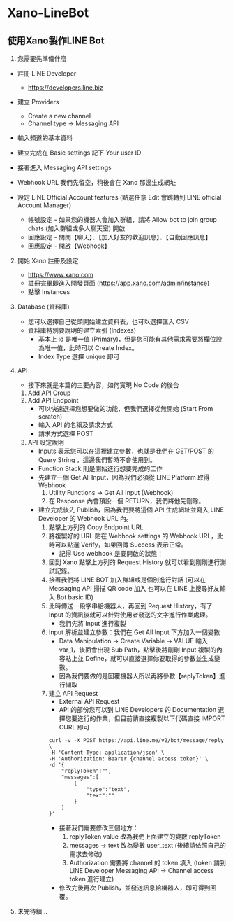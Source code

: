 # Xano-LineBot
## 使用Xano製作LINE Bot
  
1. 您需要先準備什麼
  - 註冊 LINE Developer
    - https://developers.line.biz
  
  - 建立 Providers
    - Create a new channel
    - Channel type -> Messaging API
  
  - 輸入頻道的基本資料
  - 建立完成在 Basic settings 記下 Your user ID
  - 接著進入 Messaging API settings
  - Webhook URL 我們先留空，稍後會在 Xano 那邊生成網址
  - 設定 LINE Official Account features (點選任意 Edit 會跳轉到 LINE official Account Manager) 
    - 帳號設定 - 如果您的機器人會加入群組，請將 Allow bot to join group chats (加入群組或多人聊天室) 開啟
    - 回應設定 - 關閉【聊天】、【加入好友的歡迎訊息】、【自動回應訊息】
    - 回應設定 - 開啟【Webhook】

2. 開始 Xano 註冊及設定
   - https://www.xano.com
   - 註冊完畢即進入開發頁面 (https://app.xano.com/admin/instance)
   - 點擊 Instances
   
3. Database (資料庫) 
   - 您可以選擇自己從頭開始建立資料表，也可以選擇匯入 CSV
   - 資料庫特別要說明的建立索引 (Indexes)
      - 基本上 id 是唯一值 (Primary)，但是您可能有其他需求需要將欄位設為唯一值，此時可以 Create Index。
      - Index Type 選擇 unique 即可
    
4. API
   - 接下來就是本篇的主要內容，如何實現 No Code 的後台
   1. Add API Group
   2. Add API Endpoint
      - 可以快速選擇您想要做的功能，但我們選擇從無開始 (Start From scratch)
      - 輸入 API 的名稱及請求方式
      - 請求方式選擇 POST   
   3. API 設定說明
      - Inputs 表示您可以在這裡建立參數，也就是我們在 GET/POST 的 Query String ，這邊我們暫時不會使用到。
      - Function Stack 則是開始進行想要完成的工作
      - 先建立一個 Get All Input，因為我們必須從 LINE Platform 取得 Webhook
          1. Utility Functions -> Get All Input (Webhook)
          2. 在 Response 內會預設一個 RETURN，我們將他先刪除。
      - 建立完成後先 Publish，因為我們要將這個 API 生成網址並寫入 LINE Developer 的 Webhook URL 內。
          1. 點擊上方列的 Copy Endpoint URL
          2. 將複製好的 URL 貼在 Webhook settings 的 Webhook URL，此時可以點選 Verify，如果回傳 Success 表示正常。
              - 記得 Use webhook 是要開啟的狀態！
          3. 回到 Xano 點擊上方列的 Request History 就可以看到剛剛進行測試記錄。
          4. 接著我們將 LINE BOT 加入群組或是個別進行對話 (可以在 Messaging API 掃描 QR code 加入 也可以在 LINE 上搜尋好友輸入 Bot basic ID)
          5. 此時傳送一段字串給機器人，再回到 Request History，有了 Input 的資訊後就可以針對使用者發送的文字進行作業處理。
              - 我們先將 Input 進行複製
          6. Input 解析並建立參數：我們在 Get All Input 下方加入一個變數
              - Data Manipulation -> Create Variable -> VALUE 輸入 var_1，後面會出現 Sub Path，點擊後將剛剛 Input 複製的內容貼上並 Define，就可以直接選擇你要取得的參數並生成變數。
              - 因為我們要做的是回覆機器人所以再將參數【replyToken】進行擷取
          7. 建立 API Request
              - External API Request
              - API 的部份您可以到 LINE Developers 的 Documentation 選擇您要進行的作業，但目前請直接複製以下代碼直接 IMPORT CURL 即可
              ```
              curl -v -X POST https://api.line.me/v2/bot/message/reply \
              -H 'Content-Type: application/json' \
              -H 'Authorization: Bearer {channel access token}' \
              -d '{
                  "replyToken":"",
                  "messages":[
                      {
                          "type":"text",
                          "text":""
                      }
                  ]
              }'
              ```
              - 接著我們需要修改三個地方：
                1. replyToken value 改為我們上面建立的變數 replyToken
                2. messages -> text 改為變數 user_text (後續請依照自己的需求去修改)
                3. Authorization 需要將 channel 的 token 填入 (token 請到 LINE Developer Messaging API -> Channel access token 進行建立)
              - 修改完後再次 Publish，並發送訊息給機器人，即可得到回覆。
5. 未完待續...
